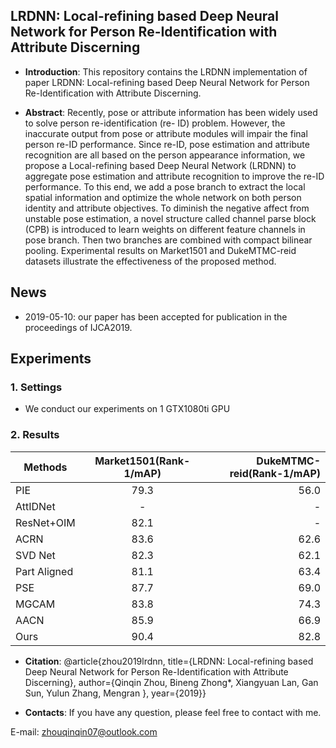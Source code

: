 ## LRDNN: Local-refining based Deep Neural Network for Person Re-Identification with Attribute Discerning

* **Introduction**: This repository contains the LRDNN implementation of paper LRDNN: Local-refining based Deep Neural Network for Person Re-Identification with Attribute Discerning.

* **Abstract**: Recently, pose or attribute information has been widely used to solve person re-identification (re-
ID) problem. However, the inaccurate output from pose or attribute modules will impair the final person re-ID performance. Since re-ID, pose estimation and attribute recognition are all based on the person appearance information, we propose a Local-refining based Deep Neural Network (LRDNN) to aggregate pose estimation and attribute recognition to improve the re-ID performance. To this end, we add a pose branch to extract the local spatial information and optimize the whole network on both person identity and attribute objectives. To diminish the negative affect from unstable pose estimation, a novel structure called channel parse block (CPB) is introduced to learn weights on different feature channels in pose branch. Then two branches are combined with compact bilinear pooling. Experimental results on Market1501 and DukeMTMC-reid datasets illustrate the effectiveness of the proposed method.


## News
* 2019-05-10: our paper has been accepted for publication in the proceedings of IJCA2019.

## Experiments

### 1. Settings
* We conduct our experiments on 1 GTX1080ti GPU

### 2. Results
| Methods      | Market1501(Rank-1/mAP) | DukeMTMC-reid(Rank-1/mAP)|
| -------------|:-------------:| -----:|
| PIE          | 79.3 | 56.0| -    | -  |
| AttIDNet     | -    | -   |   70.7 |51.9|
| ResNet+OIM   | 82.1   | - |    $1 |
| ACRN         |83.6  | 62.6|72.6| 52.0|
| SVD Net      |82.3 | 62.1 |76.7 |56.8|
| Part Aligned |81.1 |63.4| - |-|
| PSE          |87.7| 69.0 |79.8| 62.0|
| MGCAM        |83.8 |74.3| -| -|
| AACN         |85.9| 66.9 |76.8 |59.3|
| Ours         |90.4 |82.8 |85.3 |73.2|




* **Citation**: 
@article{zhou2019lrdnn,
title={LRDNN: Local-refining based Deep Neural Network for Person Re-Identification with Attribute Discerning},
author={Qinqin Zhou, Bineng Zhong*, Xiangyuan Lan, Gan Sun, Yulun Zhang, Mengran },
year={2019}}

* **Contacts**: 
If you have any question, please feel free to contact with me.

E-mail: zhouqinqin07@outlook.com

